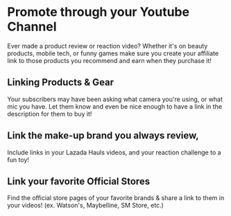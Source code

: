 # Promote through your Youtube Channel
Ever made a product review or reaction video? Whether it's on beauty products, mobile tech, or funny games make sure you create your affiliate link to those products you recommend and earn when they purchase it!

## Linking Products & Gear
Your subscribers may have been asking what camera you're using, or what mic you have. Let them know and even be nice enough to have a link in the description for them to buy it!

## Link the make-up brand you always review,
Include links in your Lazada Hauls videos, and your reaction challenge to a fun toy!

## Link your favorite Official Stores
Find the official store pages of your favorite brands & share a link to them in your videos! (ex. Watson's, Maybelline, SM Store, etc.)
